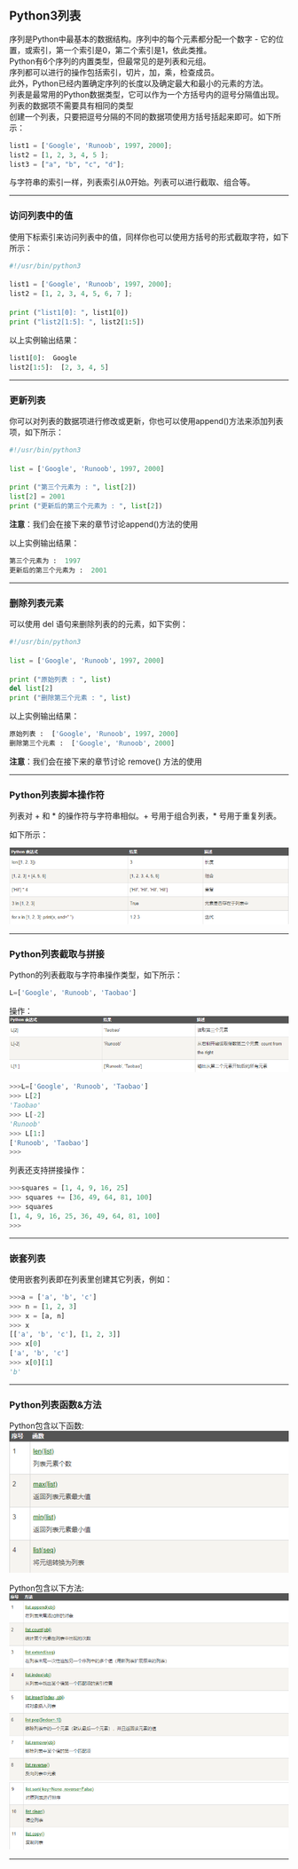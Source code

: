 ## **Python3列表**

序列是Python中最基本的数据结构。序列中的每个元素都分配一个数字 - 它的位置，或索引，第一个索引是0，第二个索引是1，依此类推。  
Python有6个序列的内置类型，但最常见的是列表和元组。  
序列都可以进行的操作包括索引，切片，加，乘，检查成员。  
此外，Python已经内置确定序列的长度以及确定最大和最小的元素的方法。  
列表是最常用的Python数据类型，它可以作为一个方括号内的逗号分隔值出现。  
列表的数据项不需要具有相同的类型  
创建一个列表，只要把逗号分隔的不同的数据项使用方括号括起来即可。如下所示：
```python
list1 = ['Google', 'Runoob', 1997, 2000];
list2 = [1, 2, 3, 4, 5 ];
list3 = ["a", "b", "c", "d"];
```
与字符串的索引一样，列表索引从0开始。列表可以进行截取、组合等。

---

### **访问列表中的值**

使用下标索引来访问列表中的值，同样你也可以使用方括号的形式截取字符，如下所示：
```python
#!/usr/bin/python3
 
list1 = ['Google', 'Runoob', 1997, 2000];
list2 = [1, 2, 3, 4, 5, 6, 7 ];
 
print ("list1[0]: ", list1[0])
print ("list2[1:5]: ", list2[1:5])
```
以上实例输出结果：
```python
list1[0]:  Google
list2[1:5]:  [2, 3, 4, 5]
```

---


### **更新列表**

你可以对列表的数据项进行修改或更新，你也可以使用append()方法来添加列表项，如下所示：
```python
#!/usr/bin/python3
 
list = ['Google', 'Runoob', 1997, 2000]
 
print ("第三个元素为 : ", list[2])
list[2] = 2001
print ("更新后的第三个元素为 : ", list[2])
```
**注意**：我们会在接下来的章节讨论append()方法的使用  

以上实例输出结果：
```python
第三个元素为 :  1997
更新后的第三个元素为 :  2001
```

---


### **删除列表元素**

可以使用 del 语句来删除列表的的元素，如下实例：
```python
#!/usr/bin/python3
 
list = ['Google', 'Runoob', 1997, 2000]
 
print ("原始列表 : ", list)
del list[2]
print ("删除第三个元素 : ", list)
```
以上实例输出结果：
```python
原始列表 :  ['Google', 'Runoob', 1997, 2000]
删除第三个元素 :  ['Google', 'Runoob', 2000]
```
**注意**：我们会在接下来的章节讨论 remove() 方法的使用

---

### **Python列表脚本操作符**

列表对 + 和 * 的操作符与字符串相似。+ 号用于组合列表，* 号用于重复列表。

如下所示：

![](https://github.com/anmiaru/python3/raw/master/image/10-1.png)

---


### **Python列表截取与拼接**

Python的列表截取与字符串操作类型，如下所示：
```python 
L=['Google', 'Runoob', 'Taobao']
```
操作：
![](https://github.com/anmiaru/python3/raw/master/image/10-2.png)
```python 
>>>L=['Google', 'Runoob', 'Taobao']
>>> L[2]
'Taobao'
>>> L[-2]
'Runoob'
>>> L[1:]
['Runoob', 'Taobao']
>>>
```
列表还支持拼接操作：
```python 
>>>squares = [1, 4, 9, 16, 25]
>>> squares += [36, 49, 64, 81, 100]
>>> squares
[1, 4, 9, 16, 25, 36, 49, 64, 81, 100]
>>>
```

---

### **嵌套列表**
使用嵌套列表即在列表里创建其它列表，例如：
```python 
>>>a = ['a', 'b', 'c']
>>> n = [1, 2, 3]
>>> x = [a, n]
>>> x
[['a', 'b', 'c'], [1, 2, 3]]
>>> x[0]
['a', 'b', 'c']
>>> x[0][1]
'b'
```
---

### **Python列表函数&方法**
Python包含以下函数:
![](https://github.com/anmiaru/python3/raw/master/image/10-3.png)

Python包含以下方法:
![](https://github.com/anmiaru/python3/raw/master/image/10-4.png)  
![](https://github.com/anmiaru/python3/raw/master/image/10-5.png)


---
